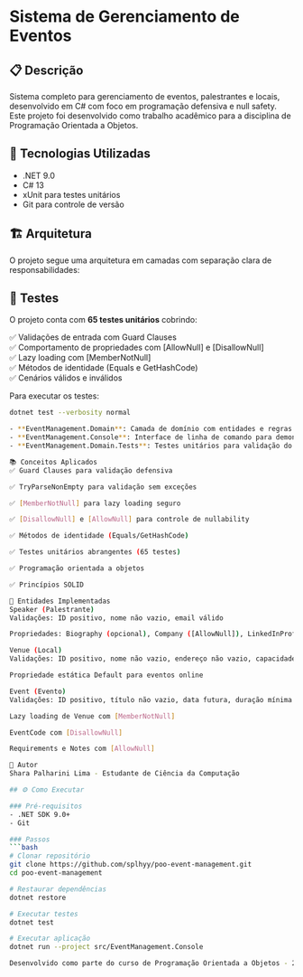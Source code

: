 # Sistema de Gerenciamento de Eventos

## 📋 Descrição
Sistema completo para gerenciamento de eventos, palestrantes e locais, desenvolvido em C# com foco em programação defensiva e null safety. Este projeto foi desenvolvido como trabalho acadêmico para a disciplina de Programação Orientada a Objetos.

## 🚀 Tecnologias Utilizadas
- .NET 9.0
- C# 13
- xUnit para testes unitários
- Git para controle de versão

## 🏗️ Arquitetura
O projeto segue uma arquitetura em camadas com separação clara de responsabilidades:

## 🧪 Testes
O projeto conta com **65 testes unitários** cobrindo:

✅ Validações de entrada com Guard Clauses  
✅ Comportamento de propriedades com [AllowNull] e [DisallowNull]  
✅ Lazy loading com [MemberNotNull]  
✅ Métodos de identidade (Equals e GetHashCode)  
✅ Cenários válidos e inválidos  

Para executar os testes:
```bash
dotnet test --verbosity normal

- **EventManagement.Domain**: Camada de domínio com entidades e regras de negócio
- **EventManagement.Console**: Interface de linha de comando para demonstração
- **EventManagement.Domain.Tests**: Testes unitários para validação do domínio

📚 Conceitos Aplicados
✅ Guard Clauses para validação defensiva

✅ TryParseNonEmpty para validação sem exceções

✅ [MemberNotNull] para lazy loading seguro

✅ [DisallowNull] e [AllowNull] para controle de nullability

✅ Métodos de identidade (Equals/GetHashCode)

✅ Testes unitários abrangentes (65 testes)

✅ Programação orientada a objetos

✅ Princípios SOLID

🎯 Entidades Implementadas
Speaker (Palestrante)
Validações: ID positivo, nome não vazio, email válido

Propriedades: Biography (opcional), Company ([AllowNull]), LinkedInProfile ([AllowNull])

Venue (Local)
Validações: ID positivo, nome não vazio, endereço não vazio, capacidade positiva

Propriedade estática Default para eventos online

Event (Evento)
Validações: ID positivo, título não vazio, data futura, duração mínima

Lazy loading de Venue com [MemberNotNull]

EventCode com [DisallowNull]

Requirements e Notes com [AllowNull]

👤 Autor
Shara Palharini Lima - Estudante de Ciência da Computação

## ⚙️ Como Executar

### Pré-requisitos
- .NET SDK 9.0+
- Git

### Passos
```bash
# Clonar repositório
git clone https://github.com/splhyy/poo-event-management.git
cd poo-event-management

# Restaurar dependências
dotnet restore

# Executar testes
dotnet test

# Executar aplicação
dotnet run --project src/EventManagement.Console

Desenvolvido como parte do curso de Programação Orientada a Objetos - 2025
